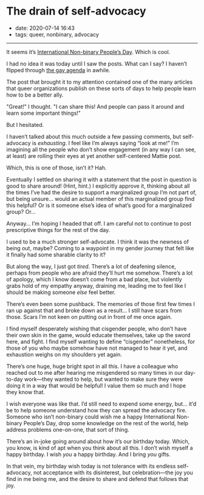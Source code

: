 # The drain of self-advocacy

- date: 2020-07-14 16:43
- tags: queer, nonbinary, advocacy

----

It seems it’s [International Non-binary People’s Day](https://en.wikipedia.org/wiki/International_Non-Binary_People's_Day). Which is cool.

I had no idea it was today until I saw the posts. What can I say? I haven’t flipped through [the gay agenda](https://becomeartist.tumblr.com/post/161844184639/becomeartist-what-i-think-of-whenever-i-hear-the) in awhile.

The post that brought it to my attention contained one of the many articles that queer organizations publish on these sorts of days to help people learn how to be a better ally.

"Great!" I thought. "I can share this! And people can pass it around and learn some important things!"

But I hesitated.

I haven’t talked about this much outside a few passing comments, but self-advocacy is _exhausting_. I feel like I’m always saying “look at me!” I’m imagining all the people who don’t show engagement (in any way I can see, at least) are rolling their eyes at yet another self-centered Mattie post.

Which, this is one of those, isn’t it? Hah.

Eventually I settled on sharing it with a statement that the post in question is good to share around! (Hint, hint.) I explicitly approve it, thinking about all the times I’ve had the desire to support a marginalized group I’m not part of, but being unsure… would an actual member of this marginalized group find this helpful? Or is it someone else’s idea of what’s good for a marginalized group? Or…

Anyway… I’m hoping I headed that off. I am careful not to continue to post prescriptive things for the rest of the day.

I used to be a much stronger self-advocate. I think it was the newness of being out, maybe? Coming to a waypoint in my gender journey that felt like it finally had some sharable clarity to it?

But along the way, I just got _tired_. There’s a lot of deafening silence, perhaps from people who are afraid they’ll hurt me somehow. There’s a lot of apology, which I know doesn’t come from a bad place, but violently grabs hold of my empathy anyway, draining me, leading me to feel like I should be making someone _else_ feel better.

There’s even been some pushback. The memories of those first few times I ran up against that and broke down as a result… I still have scars from those. Scars I’m not keen on putting out in front of me once again.

I find myself desperately wishing that cisgender people, who don’t have their own skin in the game, would educate themselves, take up the sword here, and fight. I find myself wanting to define “cisgender” nonetheless, for those of you who maybe somehow have not managed to hear it yet, and exhaustion weighs on my shoulders yet again.

There’s one huge, huge bright spot in all this. I have a colleague who reached out to me after hearing me misgendered so many times in our day-to-day work—they wanted to help, but wanted to make sure they were doing it in a way that would be helpful! I value them so much and I hope they know that.

I wish everyone was like that. I’d still need to expend some energy, but… it’d be to help someone understand how they can spread the advocacy fire. Someone who isn’t non-binary could wish me a happy International Non-binary People’s Day, drop some knowledge on the rest of the world, help address problems one-on-one, that sort of thing.

There’s an in-joke going around about how it’s our birthday today. Which, you know, is kind of apt when you think about all this. I don’t wish myself a happy birthday. I wish _you_ a happy birthday. And I bring _you_ gifts.

In that vein, my birthday wish today is not tolerance with its endless self-advocacy, not acceptance with its disinterest, but celebration—the joy you find in me being me, and the desire to share and defend that follows that joy.

